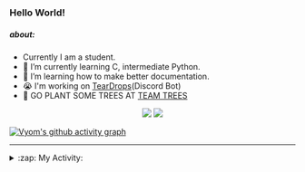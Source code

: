 ### Hello World!

##### about:
- Currently I am a student.
- 🌱 I’m currently learning C, intermediate Python.
- 🌱 I’m learning how to make better documentation.
- 😭 I'm working on [TearDrops](https://github.com/Vyvy-vi/TearDrops)(Discord Bot)
- 🌱 GO PLANT SOME TREES AT [TEAM TREES](https://teamtrees.org/)

<p align="center">
  <a href="https://twitter.com/Vyvy_viM"><img target="_blank" src="https://img.shields.io/badge/twitter%20@Vyvy_viM-0D95E8?style=for-the-badge&logo=twitter&logoColor=white"/></a> 
  <a href="https://vyvy-vi.github.io/portfolio"><img target="_blank" src="https://img.shields.io/badge/-I%27m_craving_for_open_source-green?style=for-the-badge&logo=github&logoColor=black"/></a> 
</p>

[![Vyom's github activity graph](https://activity-graph.herokuapp.com/graph?username=Vyvy-vi)](https://github.com/ashutosh00710/github-readme-activity-graph)

---
<details>
  <summary>:zap: My Activity:</summary>
  
<!--START_SECTION:waka-->
**I'm a Night 🦉** 

```text
🌞 Morning    40 commits     █░░░░░░░░░░░░░░░░░░░░░░░░   6.45% 
🌆 Daytime    139 commits    █████░░░░░░░░░░░░░░░░░░░░   22.42% 
🌃 Evening    235 commits    █████████░░░░░░░░░░░░░░░░   37.9% 
🌙 Night      206 commits    ████████░░░░░░░░░░░░░░░░░   33.23%

```
📅 **I'm Most Productive on Sunday** 

```text
Monday       69 commits     ██░░░░░░░░░░░░░░░░░░░░░░░   11.13% 
Tuesday      91 commits     ███░░░░░░░░░░░░░░░░░░░░░░   14.68% 
Wednesday    95 commits     ███░░░░░░░░░░░░░░░░░░░░░░   15.32% 
Thursday     81 commits     ███░░░░░░░░░░░░░░░░░░░░░░   13.06% 
Friday       50 commits     ██░░░░░░░░░░░░░░░░░░░░░░░   8.06% 
Saturday     82 commits     ███░░░░░░░░░░░░░░░░░░░░░░   13.23% 
Sunday       152 commits    ██████░░░░░░░░░░░░░░░░░░░   24.52%

```


📊 **This Week I Spent My Time On** 

```text
🔥 Editors: 
Vim                      9 mins              █████████████████████████   100.0%

🐱‍💻 Projects: 
Unknown Project          9 mins              █████████████████████████   100.0% 
discord-bot              0 secs              ░░░░░░░░░░░░░░░░░░░░░░░░░   0.0%

```


 Last Updated on 04/09/2021
<!--END_SECTION:waka-->
</details>
